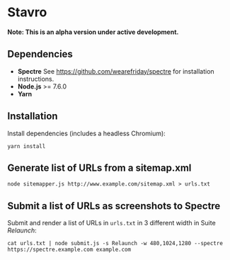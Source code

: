 # Stavro

**Note: This is an alpha version under active development.**

## Dependencies

* **Spectre** See https://github.com/wearefriday/spectre for installation instructions.
* **Node.js** >= 7.6.0
* **Yarn**

## Installation

Install dependencies (includes a headless Chromium):

    yarn install

## Generate list of URLs from a sitemap.xml

    node sitemapper.js http://www.example.com/sitemap.xml > urls.txt

## Submit a list of URLs as screenshots to Spectre

Submit and render a list of URLs in `urls.txt` in 3 different width in Suite _Relaunch_:

    cat urls.txt | node submit.js -s Relaunch -w 480,1024,1280 --spectre https://spectre.example.com example.com
